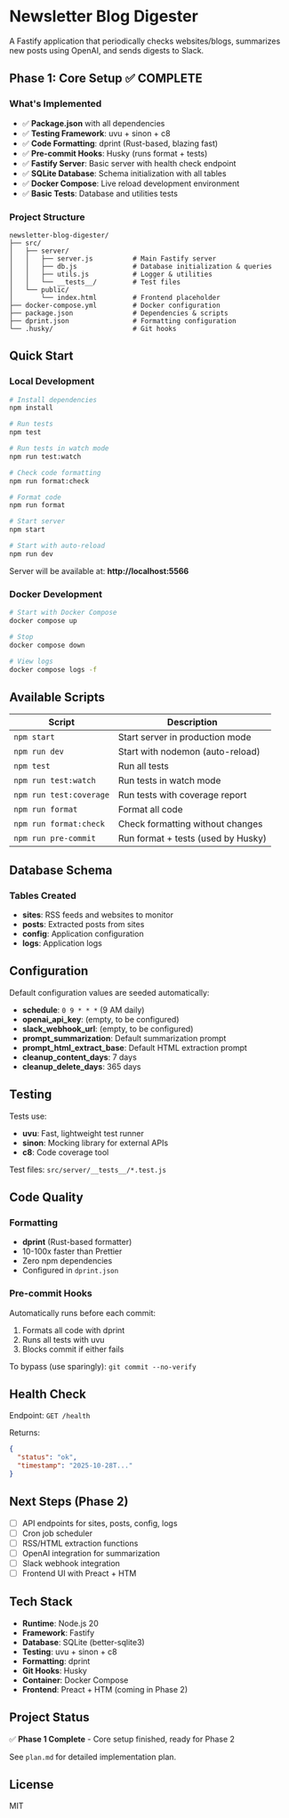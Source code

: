 # Newsletter Blog Digester

A Fastify application that periodically checks websites/blogs, summarizes new
posts using OpenAI, and sends digests to Slack.

## Phase 1: Core Setup ✅ COMPLETE

### What's Implemented

- ✅ **Package.json** with all dependencies
- ✅ **Testing Framework**: uvu + sinon + c8
- ✅ **Code Formatting**: dprint (Rust-based, blazing fast)
- ✅ **Pre-commit Hooks**: Husky (runs format + tests)
- ✅ **Fastify Server**: Basic server with health check endpoint
- ✅ **SQLite Database**: Schema initialization with all tables
- ✅ **Docker Compose**: Live reload development environment
- ✅ **Basic Tests**: Database and utilities tests

### Project Structure

```
newsletter-blog-digester/
├── src/
│   ├── server/
│   │   ├── server.js          # Main Fastify server
│   │   ├── db.js              # Database initialization & queries
│   │   ├── utils.js           # Logger & utilities
│   │   └── __tests__/         # Test files
│   └── public/
│       └── index.html         # Frontend placeholder
├── docker-compose.yml         # Docker configuration
├── package.json               # Dependencies & scripts
├── dprint.json                # Formatting configuration
└── .husky/                    # Git hooks
```

## Quick Start

### Local Development

```bash
# Install dependencies
npm install

# Run tests
npm test

# Run tests in watch mode
npm run test:watch

# Check code formatting
npm run format:check

# Format code
npm run format

# Start server
npm start

# Start with auto-reload
npm run dev
```

Server will be available at: **http://localhost:5566**

### Docker Development

```bash
# Start with Docker Compose
docker compose up

# Stop
docker compose down

# View logs
docker compose logs -f
```

## Available Scripts

| Script             | Description                          |
| ------------------ | ------------------------------------ |
| `npm start`        | Start server in production mode      |
| `npm run dev`      | Start with nodemon (auto-reload)     |
| `npm test`         | Run all tests                        |
| `npm run test:watch` | Run tests in watch mode            |
| `npm run test:coverage` | Run tests with coverage report |
| `npm run format`   | Format all code                      |
| `npm run format:check` | Check formatting without changes |
| `npm run pre-commit` | Run format + tests (used by Husky) |

## Database Schema

### Tables Created

- **sites**: RSS feeds and websites to monitor
- **posts**: Extracted posts from sites
- **config**: Application configuration
- **logs**: Application logs

## Configuration

Default configuration values are seeded automatically:

- **schedule**: `0 9 * * *` (9 AM daily)
- **openai_api_key**: (empty, to be configured)
- **slack_webhook_url**: (empty, to be configured)
- **prompt_summarization**: Default summarization prompt
- **prompt_html_extract_base**: Default HTML extraction prompt
- **cleanup_content_days**: 7 days
- **cleanup_delete_days**: 365 days

## Testing

Tests use:

- **uvu**: Fast, lightweight test runner
- **sinon**: Mocking library for external APIs
- **c8**: Code coverage tool

Test files: `src/server/__tests__/*.test.js`

## Code Quality

### Formatting

- **dprint** (Rust-based formatter)
- 10-100x faster than Prettier
- Zero npm dependencies
- Configured in `dprint.json`

### Pre-commit Hooks

Automatically runs before each commit:

1. Formats all code with dprint
2. Runs all tests with uvu
3. Blocks commit if either fails

To bypass (use sparingly): `git commit --no-verify`

## Health Check

Endpoint: `GET /health`

Returns:

```json
{
  "status": "ok",
  "timestamp": "2025-10-28T..."
}
```

## Next Steps (Phase 2)

- [ ] API endpoints for sites, posts, config, logs
- [ ] Cron job scheduler
- [ ] RSS/HTML extraction functions
- [ ] OpenAI integration for summarization
- [ ] Slack webhook integration
- [ ] Frontend UI with Preact + HTM

## Tech Stack

- **Runtime**: Node.js 20
- **Framework**: Fastify
- **Database**: SQLite (better-sqlite3)
- **Testing**: uvu + sinon + c8
- **Formatting**: dprint
- **Git Hooks**: Husky
- **Container**: Docker Compose
- **Frontend**: Preact + HTM (coming in Phase 2)

## Project Status

✅ **Phase 1 Complete** - Core setup finished, ready for Phase 2

See `plan.md` for detailed implementation plan.

## License

MIT
